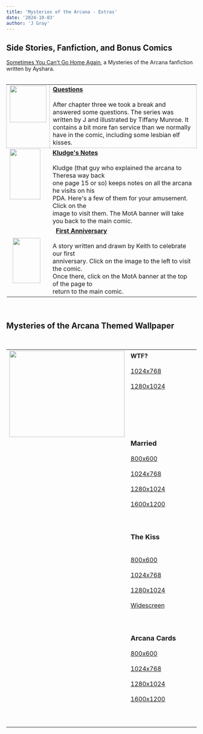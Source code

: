 ```yaml
---
title: 'Mysteries of the Arcana - Extras'
date: '2024-10-03'
author: 'J Gray'
---
```

<h2>Side Stories, Fanfiction, and Bonus Comics</h2>
<a name="" target="_blank" classname="" class="" href="http://www.fanfiction.net/s/5949170/1/Sometimes_you_cant_go_home_again">Sometimes You Can't Go Home Again</a>, a Mysteries of the Arcana fanfiction written by Ayshara. <br>
<br>
<table style="border: 0px none;">
  <tbody>
    <tr>
      <td style="vertical-align: top; border: 1px dashed #AAAAAA;">
        <a name="" target="" classname="" class="" href="http://mysteriesofthearcana.com/index.php?action=comics&amp;cid=376">
          <img style="width: 97px; height: 97px;" alt="" src="http://mysteriesofthearcana.com/templates/main/images/qmark.png" border="0" hspace="" vspace="">
        </a>
        <br>
      </td>
      <td style="vertical-align: top; border: 1px dashed #AAAAAA;">
        <span style="font-weight: bold;">
          <a name="" target="" classname="" class="" href="http://mysteriesofthearcana.com/index.php?action=comics&amp;cid=376">Questions</a>
        </span>
        <br>
        <br>After chapter three we took a break and answered some questions. The series was written by J and illustrated by Tiffany Munroe. It contains a bit more fan service than we normally have in the comic, including some lesbian elf kisses. <br>
      </td>
    </tr>
    <tr>
      <td style="vertical-align: top;">
        <a name="" target="" classname="" class="" href="http://mysteriesofthearcana.com/index.php?action=comics&amp;cid=142">
          <img style="width: 81px; height: 133px;" alt="" src="http://mysteriesofthearcana.com/image.php?type=com&amp;i=/3/kludgepalm1.jpg" border="0" hspace="" vspace="">
        </a>
        <br>
      </td>
      <td style="vertical-align: top;">
        <span style="font-weight: bold;">
          <a name="" target="" classname="" class="" href="http://mysteriesofthearcana.com/index.php?action=comics&amp;cid=142">Kludge's Notes</a>
        </span>
        <br>
        <br>Kludge (that guy who explained the arcana to Theresa way back <br>one page 15 or so) keeps notes on all the arcana he visits on his <br>PDA. Here's a few of them for your amusement. Click on the <br>image to visit them. The MotA banner will take you back to the main comic. <br>
      </td>
    </tr>
    <tr>
      <td style=" " prev="">&nbsp; <a name="" target="" classname="" class="" href="http://mysteriesofthearcana.com/index.php?action=comics&amp;cid=135">
          <img style="width: 73px; height: 119px;" alt="" src="http://mysteriesofthearcana.com/image.php?type=com&amp;i=/2/1ann1.jpg" border="0" hspace="" vspace="">
        </a>
      </td>
      <td style=" " prev="">&nbsp; <span style="font-weight: bold;">
          <a name="" target="" classname="" class="" href="http://mysteriesofthearcana.com/index.php?action=comics&amp;cid=135">First Anniversary</a>
        </span>
        <br>
        <br>A story written and drawn by Keith to celebrate our first <br>anniversary. Click on the image to the left to visit the comic. <br>Once there, click on the MotA banner at the top of the page to <br>return to the main comic. <br>
      </td>
    </tr>
  </tbody>
</table>
<br>
<h2>Mysteries of the Arcana Themed Wallpaper</h2>
<br>
<table style="border: 0px dashed #AAAAAA;" prev="">
  <tbody>
    <tr>
      <td style=" " prev="">
        <img style="width: 305px; height: 228px;" alt="" src="/pics/wtfpreview.jpg" border="0" hspace="" vspace="">
        <br>
      </td>
      <td style="border: 0px dashed #AAAAAA;">
        <div style="text-align: left;">
          <font style="font-weight: bold;" size="3">WTF?</font>
          <br>
        </div>
        <br>
        <span style="font-weight: normal;"></span>
        <a name="" target="_blank" classname="" class="" href="/SeptWallpaper1024.jpg">1024x768</a>
        <br style="font-weight: normal;">
        <br style="font-weight: normal;">
        <span style="font-weight: normal;"></span>
        <a name="" target="_blank" classname="" class="" href="/SeptWall1280.jpg">1280x1024</a>
        <br>
        <br>
        <br>
        <br>
        <br>
        <br>
        <br>
      </td>
    </tr>
    <tr>
      <td style=" " prev="">&nbsp; <img alt="" src="/pics/MarriedPreview.jpg" border="0" hspace="" vspace="">
        <br>
      </td>
      <td style=" " prev="">
        <font size="4">
          <span style="font-weight: bold;">Married</span>
        </font>
        <br>
        <br>
        <a name="" target="_blank" classname="" class="" href="/templates/main/images/married800.jpg">800x600</a>
        <br>
        <br>
        <a name="" target="_blank" classname="" class="" href="/templates/main/images/married1024.jpg">1024x768</a>
        <br>
        <br>
        <a name="" target="_blank" classname="" class="" href="/templates/main/images/married1280.jpg">1280x1024</a>
        <br>
        <br>
        <a name="" target="_blank" classname="" class="" href="/templates/main/images/married1600.jpg">1600x1200</a>
        <br>
        <br>
        <br>
        <br>
      </td>
    </tr>
    <tr>
      <td style=" " prev="">&nbsp; <img alt="" src="/pics/TheKisspreview.jpg" border="0" hspace="" vspace="">
      </td>
      <td style=" " prev="">
        <font size="4">
          <span style="font-weight: bold;">The Kiss</span>
        </font>&nbsp;&nbsp;&nbsp;&nbsp;&nbsp;&nbsp;&nbsp;&nbsp;&nbsp;&nbsp;&nbsp;&nbsp;&nbsp;&nbsp;&nbsp;&nbsp;&nbsp;&nbsp;&nbsp;&nbsp;&nbsp;&nbsp;&nbsp;&nbsp;&nbsp;&nbsp;&nbsp;&nbsp;&nbsp;&nbsp;&nbsp;&nbsp;&nbsp;&nbsp;&nbsp;&nbsp;&nbsp; <br>
        <br>
        <a name="" target="_blank" classname="" class="" href="/templates/main/images/TheKiss800.jpg">800x600</a>
        <br>
        <br>
        <a name="" target="_blank" classname="" class="" href="/templates/main/images/TheKiss1024.jpg">1024x768</a>
        <br>
        <br>
        <a name="" target="_blank" classname="" class="" href="/templates/main/images/TheKiss1280.jpg">1280x1024</a>
        <br>
        <br>
        <a name="" target="_blank" classname="" class="" href="/templates/main/images/KissWallWidescreen.jpg">Widescreen</a>
        <br>
        <br>
        <br>
        <br>
      </td>
    </tr>
    <tr>
      <td style=" " prev="">&nbsp; <img alt="" src="/pics/Arcanaspreview.jpg" border="0" hspace="" vspace="">
      </td>
      <td style=" " prev="">
        <font size="4">
          <span style="font-weight: bold;">Arcana Cards</span>
        </font>
        <br>
        <br>
        <a name="" target="_blank" classname="" class="" href="/templates/main/images/arcanas800x600.jpg">800x600</a>
        <br>
        <br>
        <a name="" target="_blank" classname="" class="" href="/templates/main/images/arcanas1024x768.jpg">1024x768</a>
        <br>
        <br>
        <a name="" target="_blank" classname="" class="" href="/templates/main/images/arcanas1280x1024.jpg">1280x1024</a>
        <br>
        <br>
        <a name="" target="_blank" classname="" class="" href="/templates/main/images/arcanas1600x1200.jpg">1600x1200</a>
        <br>
        <br>
        <br>
        <br>
      </td>
    </tr>
  </tbody>
</table>